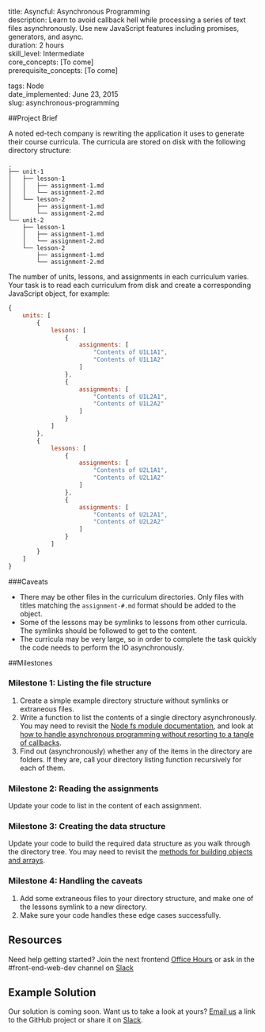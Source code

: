 title:                  Asyncful: Asynchronous Programming  
description:            Learn to avoid callback hell while processing a series of text files asynchronously. Use new JavaScript features including promises, generators, and async.  
duration:               2 hours  
skill_level:            Intermediate  
core_concepts:          [To come]  
prerequisite_concepts:  [To come]  

tags:                   Node  
date_implemented:       June 23, 2015  
slug:                   asynchronous-programming  


##Project Brief

A noted ed-tech company is rewriting the application it uses to generate their course curricula.  The curricula are stored on disk with the following directory structure:

```
.
├── unit-1
│   ├── lesson-1
│   │   ├── assignment-1.md
│   │   └── assignment-2.md
│   └── lesson-2
│       ├── assignment-1.md
│       └── assignment-2.md
└── unit-2
    ├── lesson-1
    │   ├── assignment-1.md
    │   └── assignment-2.md
    └── lesson-2
        ├── assignment-1.md
        └── assignment-2.md
```

The number of units, lessons, and assignments in each curriculum varies.  Your task is to read each curriculum from disk and create a corresponding JavaScript object, for example:

```js
{
    units: [
        {
            lessons: [
                {
                    assignments: [
                        "Contents of U1L1A1",
                        "Contents of U1L1A2"
                    ]
                },
                {
                    assignments: [
                        "Contents of U1L2A1",
                        "Contents of U1L2A2"
                    ]
                }
            ]
        },
        {
            lessons: [
                {
                    assignments: [
                        "Contents of U2L1A1",
                        "Contents of U2L1A2"
                    ]
                },
                {
                    assignments: [
                        "Contents of U2L2A1",
                        "Contents of U2L2A2"
                    ]
                }
            ]
        }
    ]
}
```


###Caveats

* There may be other files in the curriculum directories.  Only files with titles matching the `assignment-#.md` format should be added to the object.
* Some of the lessons may be symlinks to lessons from other curricula.  The symlinks should be followed to get to the content.
* The curricula may be very large, so in order to complete the task quickly the code needs to perform the IO asynchronously.

##Milestones

### Milestone 1: Listing the file structure

1. Create a simple example directory structure without symlinks or extraneous files.
2. Write a function to list the contents of a single directory asynchronously.  You may need to revisit the [Node fs module documentation](https://nodejs.org/api/fs.html), and look at [how to handle asynchronous programming without resorting to a tangle of callbacks](https://courses.thinkful.com/tfl-001v1/lesson/4.2).
3. Find out (asynchronously) whether any of the items in the directory are folders. If they are, call your directory listing function recursively for each of them.

### Milestone 2: Reading the assignments

Update your code to list in the content of each assignment.

### Milestone 3: Creating the data structure

Update your code to build the required data structure as you walk through the directory tree.  You may need to revisit the [methods for building objects and arrays](https://courses.thinkful.com/tfl-001v1/assignment/1.1.2).

### Milestone 4: Handling the caveats

1. Add some extraneous files to your directory structure, and make one of the lessons symlink to a new directory.
2. Make sure your code handles these edge cases successfully.

## Resources

Need help getting started? Join the next frontend [Office Hours](https://open-sessions.thinkful.com/) or ask in the #front-end-web-dev channel on [Slack](https://thinkful-students.slack.com)

## Example Solution

Our solution is coming soon. Want us to take a look at yours? [Email us](dan@thinkful.com) a link to the GitHub project or share it on [Slack](https://thinkful-students.slack.com).
